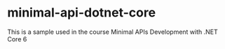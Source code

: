 # minimal-api-dotnet-core
This is a sample used in the course Minimal APIs Development with .NET Core 6
